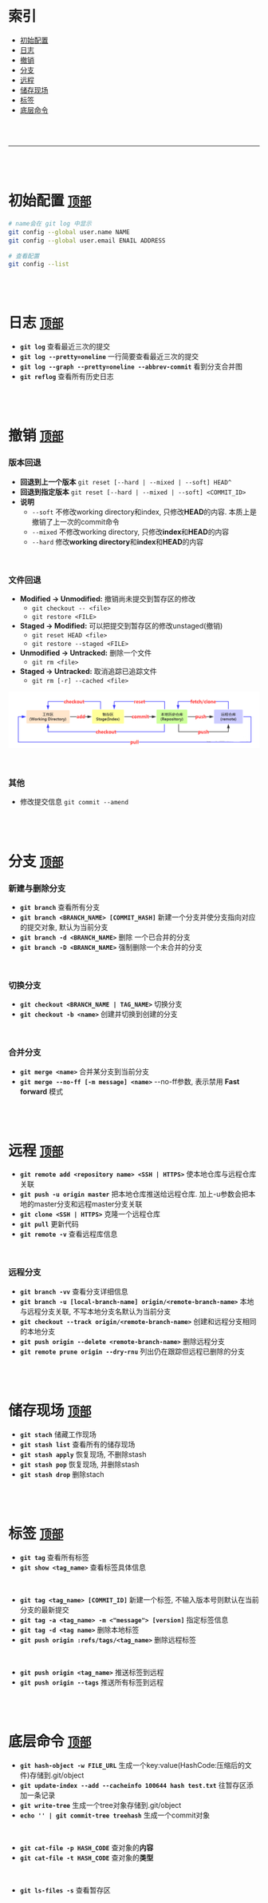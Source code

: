 # 索引
* [初始配置](#user-content-初始配置-顶部)
* [日志](#user-content-日志-顶部)
* [撤销](#user-content-撤销-顶部)
* [分支](#user-content-分支-顶部)
* [远程](#user-content-远程-顶部)
* [储存现场](#user-content-储存现场-顶部)
* [标签](#user-content-标签-顶部)
* [底层命令](#user-content-底层命令-顶部)




<br>
<br>

*********************************************************

<br>
<br>




# 初始配置 [`顶部`](#user-content-索引)
```sh
# name会在 git log 中显示
git config --global user.name NAME
git config --global user.email ENAIL ADDRESS
```
```sh
# 查看配置
git config --list
```




<br>
<br>




# 日志 [`顶部`](#user-content-索引)
* **`git log`** 查看最近三次的提交
* **`git log --pretty=oneline`** 一行简要查看最近三次的提交
* **`git log --graph --pretty=oneline --abbrev-commit`** 看到分支合并图
* **`git reflog`** 查看所有历史日志




<br>
<br>




# 撤销 [`顶部`](#user-content-索引)
### 版本回退
* **回退到上一个版本** `git reset [--hard | --mixed | --soft] HEAD^`
* **回退到指定版本** `git reset [--hard | --mixed | --soft] <COMMIT_ID>`
* **说明**
    * `--soft` 不修改working directory和index, 只修改**HEAD**的内容. 本质上是撤销了上一次的commit命令
    * `--mixed` 不修改working directory, 只修改**index**和**HEAD**的内容
    * `--hard` 修改**working directory**和**index**和**HEAD**的内容

<br>

### 文件回退
* **Modified -> Unmodified:** 撤销尚未提交到暂存区的修改
    * `git checkout -- <file>`
    * `git restore <FILE>`
* **Staged -> Modified:** 可以把提交到暂存区的修改unstaged(撤销)
    * `git reset HEAD <file>`
    * `git restore --staged <FILE>`
* **Unmodified -> Untracked:** 删除一个文件
    * `git rm <file>`
* **Staged -> Untracked:** 取消追踪已追踪文件
    * `git rm [-r] --cached <file>`

![](src/git.png)

<br>

### 其他
* 修改提交信息 `git commit --amend`




<br>
<br>




# 分支 [`顶部`](#user-content-索引)
### 新建与删除分支
* **`git branch`** 查看所有分支
* **`git branch <BRANCH_NAME> [COMMIT_HASH]`** 新建一个分支并使分支指向对应的提交对象, 默认为当前分支
* **`git branch -d <BRANCH_NAME>`** 删除 一个已合并的分支
* **`git branch -D <BRANCH_NAME>`** 强制删除一个未合并的分支

<br>

### 切换分支
* **`git checkout <BRANCH_NAME | TAG_NAME>`** 切换分支
* **`git checkout -b <name>`** 创建并切换到创建的分支

<br>

### 合并分支
* **`git merge <name>`** 合并某分支到当前分支
* **`git merge --no-ff [-m message] <name>`** --no-ff参数, 表示禁用 **Fast forward** 模式




<br>
<br>




# 远程 [`顶部`](#user-content-索引)
* **`git remote add <repository name> <SSH | HTTPS>`** 使本地仓库与远程仓库关联
* **`git push -u origin master`** 把本地仓库推送给远程仓库. 加上-u参数会把本地的master分支和远程master分支关联
* **`git clone <SSH | HTTPS>`** 克隆一个远程仓库
* **`git pull`** 更新代码
* **`git remote -v`** 查看远程库信息

<br>

### 远程分支
* **`git branch -vv`** 查看分支详细信息
* **`git branch -u [local-branch-name] origin/<remote-branch-name>`** 本地与远程分支关联, 不写本地分支名默认为当前分支
* **`git checkout --track origin/<remote-branch-name>`** 创建和远程分支相同的本地分支
* **`git push origin --delete <remote-branch-name>`** 删除远程分支
* **`git remote prune origin --dry-rnu`** 列出仍在跟踪但远程已删除的分支




<br>
<br>




# 储存现场 [`顶部`](#user-content-索引)
* **`git stach`** 储藏工作现场
* **`git stash list`** 查看所有的储存现场
* **`git stash apply`** 恢复现场, 不删除stash
* **`git stash pop`** 恢复现场, 并删除stash
* **`git stash drop`** 删除stach




<br>
<br>




# 标签 [`顶部`](#user-content-索引)
* **`git tag`** 查看所有标签
* **`git show <tag_name>`** 查看标签具体信息

<br>

* **`git tag <tag_name> [COMMIT_ID]`** 新建一个标签, 不输入版本号则默认在当前分支的最新提交
* **`git tag -a <tag_name> -m <"message"> [version]`** 指定标签信息
* **`git tag -d <tag name>`** 删除本地标签
* **`git push origin :refs/tags/<tag_name>`** 删除远程标签

<br>

* **`git push origin <tag_name>`** 推送标签到远程
* **`git push origin --tags`** 推送所有标签到远程




<br>
<br>




# 底层命令 [`顶部`](#user-content-索引)
* **`git hash-object -w FILE_URL`** 生成一个key:value(HashCode:压缩后的文件)存储到.git/object
* **`git update-index --add --cacheinfo 100644 hash test.txt`** 往暂存区添加一条记录
* **`git write-tree`** 生成一个tree对象存储到.git/object
* **`echo '' | git commit-tree treehash`** 生成一个commit对象

<br>

* **`git cat-file -p HASH_CODE`** 查对象的**内容**
* **`git cat-file -t HASH_CODE`** 查对象的**类型**

<br>

* **`git ls-files -s`** 查看暂存区
